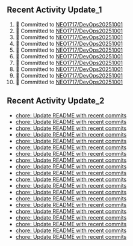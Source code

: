 
## Recent Activity Update_1
<!--START_SECTION:activity-->
1. 🚀 Committed to [NEO1717/DevOps20251001](https://github.com/NEO1717/DevOps20251001/commit/0ac1f0775ccead4b56ffc997051807629fc83088)
2. 🚀 Committed to [NEO1717/DevOps20251001](https://github.com/NEO1717/DevOps20251001/commit/633b3a770d61edc200e0ace098921dd0f3a6aabc)
3. 🚀 Committed to [NEO1717/DevOps20251001](https://github.com/NEO1717/DevOps20251001/commit/6a97543097d0046e33921731857ec346f892e585)
4. 🚀 Committed to [NEO1717/DevOps20251001](https://github.com/NEO1717/DevOps20251001/commit/e481c12f79a6d4c21ee01b93e9d16cff2ba0ebb6)
5. 🚀 Committed to [NEO1717/DevOps20251001](https://github.com/NEO1717/DevOps20251001/commit/4aa69040b353b0ef79ab8e750fe55bd63d195b9f)
6. 🚀 Committed to [NEO1717/DevOps20251001](https://github.com/NEO1717/DevOps20251001/commit/b693e749606de86e4f6174a7f3666c996707cb7e)
7. 🚀 Committed to [NEO1717/DevOps20251001](https://github.com/NEO1717/DevOps20251001/commit/f6f07a4db967642b76177490f009c4a5919d2ee8)
8. 🚀 Committed to [NEO1717/DevOps20251001](https://github.com/NEO1717/DevOps20251001/commit/c5dc56359acbfb163f1435d0261ec27ca9ab76c8)
9. 🚀 Committed to [NEO1717/DevOps20251001](https://github.com/NEO1717/DevOps20251001/commit/2e3c9db9b9b3e5a774fa670191cb57821bfb726a)
10. 🚀 Committed to [NEO1717/DevOps20251001](https://github.com/NEO1717/DevOps20251001/commit/20b83714bcc5058d05d12837cf7f50226f5af2d0)
<!--END_SECTION:activity-->



## Recent Activity Update_2
<!-- LATEST_COMMITS:START -->
- [chore: Update README with recent commits](https://github.com/NEO1717/DevOps20251001/commit/607939d73fc749c507ea5f31b15567fe165a537e)
- [chore: Update README with recent commits](https://github.com/NEO1717/DevOps20251001/commit/7e39dd3513e318c5fad1e2e9410d6d43b1575592)
- [chore: Update README with recent commits](https://github.com/NEO1717/DevOps20251001/commit/519c3a9a83e91950aa71a0085c9d254d9a65ca62)
- [chore: Update README with recent commits](https://github.com/NEO1717/DevOps20251001/commit/478ba4ce7909886bd8a44a204de44235fec5681a)
- [chore: Update README with recent commits](https://github.com/NEO1717/DevOps20251001/commit/c5f8059e7fb844e30965c46a4d4652e449b533a1)
- [chore: Update README with recent commits](https://github.com/NEO1717/DevOps20251001/commit/55986f1efd8a8d38c9c5189e605d63338e5aaf1f)
- [chore: Update README with recent commits](https://github.com/NEO1717/DevOps20251001/commit/a632d47ba3124e53f61d77f9c86c8e6f3e8919dd)
- [chore: Update README with recent commits](https://github.com/NEO1717/DevOps20251001/commit/9f5452a05aac7da48d0f0eec14681db830402554)
- [chore: Update README with recent commits](https://github.com/NEO1717/DevOps20251001/commit/a703c2f84a75dd97cd370d197723f743648bd53d)
- [chore: Update README with recent commits](https://github.com/NEO1717/DevOps20251001/commit/92d6f9c11e6c7b4ebf65b06389f9b3e5cea977e3)
- [chore: Update README with recent commits](https://github.com/NEO1717/DevOps20251001/commit/d648260a6db5ed9d4e9c1541ab59c38ebf6bbeb7)
- [chore: Update README with recent commits](https://github.com/NEO1717/DevOps20251001/commit/c2b609bdc9cbd8cbcc88e5a77a1e6ace222956ff)
- [chore: Update README with recent commits](https://github.com/NEO1717/DevOps20251001/commit/0dd99434808f4aa86a1387356ee0bdc1d520b2fb)
- [chore: Update README with recent commits](https://github.com/NEO1717/DevOps20251001/commit/fbfebfc95b9acd513fa743eb4221b9f301921f44)
- [chore: Update README with recent commits](https://github.com/NEO1717/DevOps20251001/commit/632e74e8167b699855b6518ddb011eae13a24bfc)
- [chore: Update README with recent commits](https://github.com/NEO1717/DevOps20251001/commit/428d60338a4d0d369321fe1fabfb2f331864962d)
- [chore: Update README with recent commits](https://github.com/NEO1717/DevOps20251001/commit/8afa630d0ecb48fbe4cab2fdaaff47cbbde91fb3)
- [chore: Update README with recent commits](https://github.com/NEO1717/DevOps20251001/commit/81f08cf273d4a1635a66720184c4ab666bdb9d70)
- [chore: Update README with recent commits](https://github.com/NEO1717/DevOps20251001/commit/59050b587f942de9db2b79c7f96f3952890bde87)
- [chore: Update README with recent commits](https://github.com/NEO1717/DevOps20251001/commit/350b0f7fc0e51a9a8e013edb4f05265fc70b8b81)
<!-- LATEST_COMMITS:END -->


